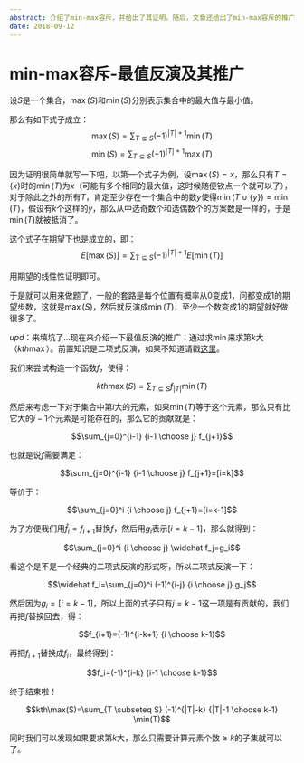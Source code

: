 ```yaml
---
abstract: 介绍了min-max容斥，并给出了其证明。随后，文章还给出了min-max容斥的推广形式。
date: 2018-09-12
---
```


# min-max容斥-最值反演及其推广

设$S$是一个集合，$\max(S)$和$\min(S)$分别表示集合中的最大值与最小值。

那么有如下式子成立：
$$\max(S)=\sum_{T \subseteq S}(-1)^{|T|+1}\min(T)$$
$$\min(S)=\sum_{T \subseteq S}(-1)^{|T|+1}\max(T)$$

因为证明很简单就写一下吧，以第一个式子为例，设$\max(S)=x$，那么只有$T=\{x\}$时的$\min(T)$为$x$（可能有多个相同的最大值，这时候随便钦点一个就可以了），对于除此之外的所有$T$，肯定至少存在一个集合中的数$y$使得$\min(T \cup \{y\})=\min(T)$，假设有$k$个这样的$y$，那么从中选奇数个和选偶数个的方案数是一样的，于是$\min(T)$就被抵消了。

这个式子在期望下也是成立的，即：
$$E[\max(S)]=\sum_{T \subseteq S}(-1)^{|T|+1}E[\min(T)]$$

用期望的线性性证明即可。

于是就可以用来做题了，一般的套路是每个位置有概率从$0$变成$1$，问都变成$1$的期望步数，这就是$\max(S)$，然后就反演成$\min(T)$，至少一个数变成$1$的期望就好做很多了。

$upd$：来填坑了...现在来介绍一下最值反演的推广：通过求$\min$来求第$k$大（$kth\max$）。前置知识是二项式反演，如果不知道请戳[这里](https://www.cnblogs.com/Mr-Spade/p/9638430.html)。

我们来尝试构造一个函数$f$，使得：

$$kth\max(S)=\sum_{T \subseteq S} f_{|T|}\min(T)$$

然后来考虑一下对于集合中第$i$大的元素，如果$\min(T)$等于这个元素，那么只有比它大的$i-1$个元素是可能存在的，那么它的贡献就是：

$$\sum_{j=0}^{i-1} {i-1 \choose j} f_{j+1}$$

也就是说$f$需要满足：

$$\sum_{j=0}^{i-1} {i-1 \choose j} f_{j+1}=[i=k]$$

等价于：

$$\sum_{j=0}^i {i \choose j} f_{j+1}=[i=k-1]$$

为了方便我们用$\widehat f_i=f_{i+1}$替换$f$，然后用$g_i$表示$[i=k-1]$，那么就得到：

$$\sum_{j=0}^i {i \choose j} \widehat f_j=g_i$$

看这个是不是一个经典的二项式反演的形式呀，所以二项式反演一下：

$$\widehat f_i=\sum_{j=0}^i (-1)^{i-j} {i \choose j} g_j$$

然后因为$g_i=[i=k-1]$，所以上面的式子只有$j=k-1$这一项是有贡献的，我们再把$f$替换回去，得：

$$f_{i+1}=(-1)^{i-k+1} {i \choose k-1}$$

再把$f_{i+1}$替换成$f_i$，最终得到：

$$f_i=(-1)^{i-k} {i-1 \choose k-1}$$

终于结束啦！

$$kth\max(S)=\sum_{T \subseteq S} (-1)^{|T|-k} {|T|-1 \choose k-1} \min(T)$$

同时我们可以发现如果要求第$k$大，那么只需要计算元素个数$\geq k$的子集就可以了。